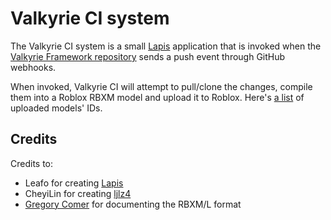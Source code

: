 # Valkyrie CI system
The Valkyrie CI system is a small [Lapis](http://leafo.net/lapis/) application that is invoked when the [Valkyrie Framework repository](https://github.com/ValkyrieRBXL/ValkyrieFramework) sends a push event through GitHub webhooks.

When invoked, Valkyrie CI will attempt to pull/clone the changes, compile them into a Roblox RBXM model and upload it to Roblox. Here's [a list](https://rbxvalkyrie.dy.fi:444/models) of uploaded models' IDs.

## Credits
Credits to:

* Leafo for creating [Lapis](http://leafo.net/lapis/)
* CheyiLin for creating [ljlz4](https://github.com/CheyiLin/ljlz4)
* [Gregory Comer](http://gregorycomer.com/) for documenting the RBXM/L format
